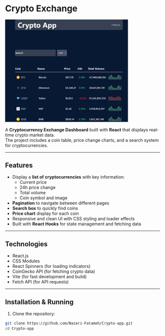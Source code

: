 # Crypto Exchange

<img src="./public/image/Untitled.png" alt="Crypto Dashboard" width="400" />

A **Cryptocurrency Exchange Dashboard** built with **React** that displays real-time crypto market data.  
The project includes a coin table, price change charts, and a search system for cryptocurrencies.

---

## Features

- Display a **list of cryptocurrencies** with key information:
  - Current price
  - 24h price change
  - Total volume
  - Coin symbol and image
- **Pagination** to navigate between different pages
- **Search box** to quickly find coins
- **Price chart** display for each coin
- Responsive and clean UI with CSS styling and loader effects
- Built with **React Hooks** for state management and fetching data

---

## Technologies

- React.js
- CSS Modules
- React Spinners (for loading indicators)
- CoinGecko API (for fetching crypto data)
- Vite (for fast development and build)
- Fetch API (for API requests)

---

## Installation & Running

1. Clone the repository:

```bash
git clone https://github.com/Nazari-Fatameh/Crypto-app.git
cd Crypto-app
```
